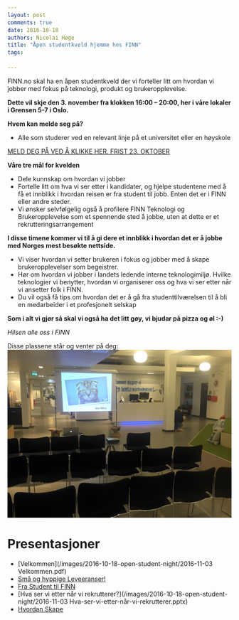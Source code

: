 ```yaml
---
layout: post
comments: true
date: 2016-10-18
authors: Nicolai Høge
title: "Åpen studentkveld hjemme hos FINN"
tags:

---
```



FINN.no skal ha en åpen studentkveld der vi forteller litt om hvordan vi jobber med fokus på teknologi, produkt og brukeropplevelse.

**Dette vil skje den 3. november fra klokken 16:00 – 20:00, her i våre lokaler i Grensen 5-7 i Oslo.**

**Hvem kan melde seg på?**

* Alle som studerer ved en relevant linje på et universitet eller en høyskole 

[MELD DEG PÅ VED Å KLIKKE HER. FRIST 23. OKTOBER](https://goo.gl/forms/JELyO27f2JzYdxM23)


**Våre tre mål for kvelden**

* Dele kunnskap om hvordan vi jobber
* Fortelle litt om hva vi ser etter i kandidater, og hjelpe studentene med å få et innblikk i hvordan reisen er fra student til jobb. Enten det er i FINN eller andre steder.
* Vi ønsker selvfølgelig også å profilere FINN Teknologi og Brukeropplevelse som et spennende sted å jobbe, uten at dette er et rekrutteringsarrangement

 
**I disse timene kommer vi til å gi dere et innblikk i hvordan det er å jobbe med Norges mest besøkte nettside.**
 
* Vi viser hvordan vi setter brukeren i fokus og jobber med å skape brukeropplevelser som begeistrer.
* Hør om hvordan vi jobber i landets ledende interne teknologimiljø. Hvilke teknologier vi benytter, hvordan vi organiserer oss og hva vi ser etter når vi ansetter folk i FINN.
* Du vil også få tips om hvordan det er å gå fra studenttilværelsen til å bli en medarbeider i et profesjonelt selskap
 

**Som i alt vi gjør så skal vi også ha det litt gøy, vi bjudar på pizza og øl  :-)**

*Hilsen alle oss i FINN*

 
Disse plassene står og venter på deg:
![alt text](/images/2016-02-15-pen-fagkveld-presentasjoner/IMG_7612.jpg "Presentasjoner i resepsjonen.")
 


# Presentasjoner

* [Velkommen](/images/2016-10-18-open-student-night/2016-11-03 Velkommen.pdf)
* [Små og hyppige Leveeranser!](/images/2016-10-18-open-student-night/FINN.no-Små-og-hyppige-leveranser.pdf)
* [Fra Student til FINN](/images/2016-10-18-open-student-night/fra-student-til-finn.pdf)
* [Hva ser vi etter når vi rekrutterer?](/images/2016-10-18-open-student-night/2016-11-03 Hva-ser-vi-etter-når-vi-rekrutterer.pptx)
* [Hvordan Skape](/images/2016-10-18-open-student-night/Hvordan-skape.pptx)


